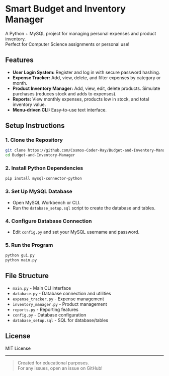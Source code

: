 # Smart Budget and Inventory Manager

A Python + MySQL project for managing personal expenses and product inventory.  
Perfect for Computer Science assignments or personal use!

## Features

- **User Login System:** Register and log in with secure password hashing.
- **Expense Tracker:** Add, view, delete, and filter expenses by category or month.
- **Product Inventory Manager:** Add, view, edit, delete products. Simulate purchases (reduces stock and adds to expenses).
- **Reports:** View monthly expenses, products low in stock, and total inventory value.
- **Menu-driven CLI:** Easy-to-use text interface.

## Setup Instructions

### 1. Clone the Repository
```bash
git clone https://github.com/Cosmos-Coder-Ray/Budget-and-Inventory-Manager.git
cd Budget-and-Inventory-Manager
```

### 2. Install Python Dependencies
```bash
pip install mysql-connector-python
```

### 3. Set Up MySQL Database
- Open MySQL Workbench or CLI.
- Run the `database_setup.sql` script to create the database and tables.

### 4. Configure Database Connection
- Edit `config.py` and set your MySQL username and password.

### 5. Run the Program
```bash
python gui.py
python main.py
```

## File Structure

- `main.py` - Main CLI interface
- `database.py` - Database connection and utilities
- `expense_tracker.py` - Expense management
- `inventory_manager.py` - Product management
- `reports.py` - Reporting features
- `config.py` - Database configuration
- `database_setup.sql` - SQL for database/tables

## License

MIT License

---

> Created for educational purposes.  
> For any issues, open an issue on GitHub!
